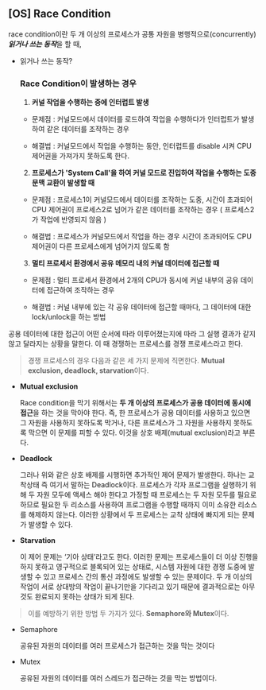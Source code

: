 ## [**OS] Race Condition**

race condition이란 두 개 이상의 프로세스가 공통 자원을 병행적으로(concurrently) ***읽거나 쓰는 동작***을 할 때,

- 읽거나 쓰는 동작?
    
    ### **Race Condition이 발생하는 경우**
    
    1. **커널 작업을 수행하는 중에 인터럽트 발생**
    
    - 문제점 : 커널모드에서 데이터를 로드하여 작업을 수행하다가 인터럽트가 발생하여 같은 데이터를 조작하는 경우
    
    - 해결법 : 커널모드에서 작업을 수행하는 동안, 인터럽트를 disable 시켜 CPU 제어권을 가져가지 못하도록 한다.
    
    2. **프로세스가 'System Call'을 하여 커널 모드로 진입하여 작업을 수행하는 도중 문맥 교환이 발생할 때**
    
    - 문제점 : 프로세스1이 커널모드에서 데이터를 조작하는 도중, 시간이 초과되어 CPU 제어권이 프로세스2로 넘어가 같은 데이터를 조작하는 경우 ( 프로세스2가 작업에 반영되지 않음 )
    
    - 해결법 : 프로세스가 커널모드에서 작업을 하는 경우 시간이 초과되어도 CPU 제어권이 다른 프로세스에게 넘어가지 않도록 함
    
    3. **멀티 프로세서 환경에서 공유 메모리 내의 커널 데이터에 접근할 때**
    
    - 문제점 : 멀티 프로세서 환경에서 2개의 CPU가 동시에 커널 내부의 공유 데이터에 접근하여 조작하는 경우
    
    - 해결법 : 커널 내부에 있는 각 공유 데이터에 접근할 때마다, 그 데이터에 대한 lock/unlock을 하는 방법
    

 공용 데이터에 대한 접근이 어떤 순서에 따라 이루어졌는지에 따라 그 실행 결과가 같지 않고 달라지는 상황을 말한다. 이 때 경쟁하는 프로세스를 경쟁 프로세스라고 한다.

> 경쟁 프로세스의 경우 다음과 같은 세 가지 문제에 직면한다.
**Mutual exclusion, deadlock, starvation**이다.
> 

- **Mutual exclusion**
    
    Race condition을 막기 위해서는 **두 개 이상의 프로세스가 공용 데이터에 동시에 접근**을 하는 것을 막아야 한다. 즉, 한 프로세스가 공용 데이터를 사용하고 있으면 그 자원을 사용하지 못하도록 막거나, 다른 프로세스가 그 자원을 사용하지 못하도록 막으면 이 문제를 피할 수 있다. 이것을 상호 배제(mutual exclusion)라고 부른다.
    
- **Deadlock**
    
    그러나 위와 같은 상호 배제를 시행하면 추가적인 제어 문제가 발생한다. 하나는 교착상태 즉 여기서 말하는 Deadlock이다. 프로세스가 각자 프로그램을 실행하기 위해 두 자원 모두에 액세스 해야 한다고 가정할 때 프로세스는 두 자원 모두를 필요로 하므로 필요한 두 리소스를 사용하여 프로그램을 수행할 때까지 이미 소유한 리소스를 해제하지 않는다. 이러한 상황에서 두 프로세스는 교착 상태에 빠지게 되는 문제가 발생할 수 있다.
    
- **Starvation**
    
    이 제어 문제는 ‘기아 상태’라고도 한다. 이러한 문제는 프로세스들이 더 이상 진행을 하지 못하고 영구적으로 블록되어 있는 상태로, 시스템 자원에 대한 경쟁 도중에 발생할 수 있고 프로세스 간의 통신 과정에도 발생할 수 있는 문제이다. 두 개 이상의 작업이 서로 상대방의 작업이 끝나기만을 기다리고 있기 때문에 결과적으로는 아무것도 완료되지 못하는 상태가 되게 된다.
    

> 이를 예방하기 위한 방법 두 가지가 있다.
**Semaphore와 Mutex**이다.
> 

- Semaphore
    
    공유된 자원의 데이터를 여러 프로세스가 접근하는 것을 막는 것이다
    
- Mutex
    
    공유된 자원의 데이터를 여러 스레드가 접근하는 것을 막는 방법이다.